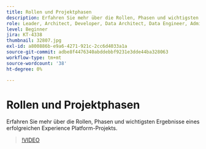 ```yaml
---
title: Rollen und Projektphasen
description: Erfahren Sie mehr über die Rollen, Phasen und wichtigsten Ergebnisse eines erfolgreichen Experience Platform-Projekts.
role: Leader, Architect, Developer, Data Architect, Data Engineer, Admin, User
level: Beginner
jira: KT-4338
thumbnail: 32807.jpg
exl-id: a800886b-e9a6-4271-921c-2cc6d4033a1a
source-git-commit: adbe8f4476340abddebbf9231e3dde44ba328063
workflow-type: tm+mt
source-wordcount: '38'
ht-degree: 0%

---
```


# Rollen und Projektphasen

Erfahren Sie mehr über die Rollen, Phasen und wichtigsten Ergebnisse eines erfolgreichen Experience Platform-Projekts.

>[!VIDEO](https://video.tv.adobe.com/v/32807?quality=12&learn=on)

